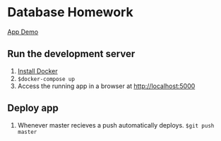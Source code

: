 # Database Homework
[App Demo](https://itucsdb1720.eu-gb.mybluemix.net/)

## Run the development server

1. [Install Docker](https://docs.docker.com/engine/installation/)
1. `$docker-compose up`
1. Access the running app in a browser at <http://localhost:5000>

## Deploy app

1. Whenever master recieves a push automatically deploys.
`$git push master`
